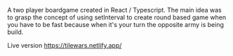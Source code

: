 A two player boardgame created in React / Typescript. The main idea was to grasp the concept
of using setInterval to create round based game when you have to be fast because
when it's your turn the opposite army is being build. 

Live version https://tilewars.netlify.app/
